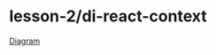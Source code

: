 # lesson-2/di-react-context

[Diagram](https://www.figma.com/board/2TEIUfpanixKK1avigdWxA/main-figjam-board?node-id=3-2&t=IeS47vQQZtiDrbBo-4)
